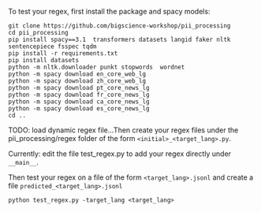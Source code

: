 To test your regex, first install the package and spacy models:
```
git clone https://github.com/bigscience-workshop/pii_processing
cd pii_processing
pip install spacy==3.1  transformers datasets langid faker nltk sentencepiece fsspec tqdm
pip install -r requirements.txt
pip install datasets
python -m nltk.downloader punkt stopwords  wordnet
python -m spacy download en_core_web_lg
python -m spacy download zh_core_web_lg
python -m spacy download pt_core_news_lg
python -m spacy download fr_core_news_lg
python -m spacy download ca_core_news_lg
python -m spacy download es_core_news_lg
cd ..
```

TODO: load dynamic regex file...Then create your regex files under the pii_processing/regex folder of the form ``<initial>_<target_lang>.py``.

Currently: edit the file test_regex.py to add your regex directly under ``__main__``.

Then test your regex on a file of the form ``<target_lang>.jsonl`` and create a file ``predicted_<target_lang>.jsonl``

```
python test_regex.py -target_lang <target_lang>
```
